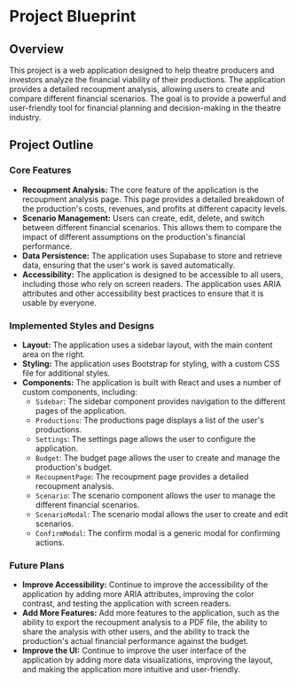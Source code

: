 # Project Blueprint

## Overview

This project is a web application designed to help theatre producers and investors analyze the financial viability of their productions. The application provides a detailed recoupment analysis, allowing users to create and compare different financial scenarios. The goal is to provide a powerful and user-friendly tool for financial planning and decision-making in the theatre industry.

## Project Outline

### Core Features

*   **Recoupment Analysis:** The core feature of the application is the recoupment analysis page. This page provides a detailed breakdown of the production's costs, revenues, and profits at different capacity levels.
*   **Scenario Management:** Users can create, edit, delete, and switch between different financial scenarios. This allows them to compare the impact of different assumptions on the production's financial performance.
*   **Data Persistence:** The application uses Supabase to store and retrieve data, ensuring that the user's work is saved automatically.
*   **Accessibility:** The application is designed to be accessible to all users, including those who rely on screen readers. The application uses ARIA attributes and other accessibility best practices to ensure that it is usable by everyone.

### Implemented Styles and Designs

*   **Layout:** The application uses a sidebar layout, with the main content area on the right.
*   **Styling:** The application uses Bootstrap for styling, with a custom CSS file for additional styles.
*   **Components:** The application is built with React and uses a number of custom components, including:
    *   `Sidebar`: The sidebar component provides navigation to the different pages of the application.
    *   `Productions`: The productions page displays a list of the user's productions.
    *   `Settings`: The settings page allows the user to configure the application.
    *   `Budget`: The budget page allows the user to create and manage the production's budget.
    *   `RecoupmentPage`: The recoupment page provides a detailed recoupment analysis.
    *   `Scenario`: The scenario component allows the user to manage the different financial scenarios.
    *   `ScenarioModal`: The scenario modal allows the user to create and edit scenarios.
    *   `ConfirmModal`: The confirm modal is a generic modal for confirming actions.

### Future Plans

*   **Improve Accessibility:** Continue to improve the accessibility of the application by adding more ARIA attributes, improving the color contrast, and testing the application with screen readers.
*   **Add More Features:** Add more features to the application, such as the ability to export the recoupment analysis to a PDF file, the ability to share the analysis with other users, and the ability to track the production's actual financial performance against the budget.
*   **Improve the UI:** Continue to improve the user interface of the application by adding more data visualizations, improving the layout, and making the application more intuitive and user-friendly.
